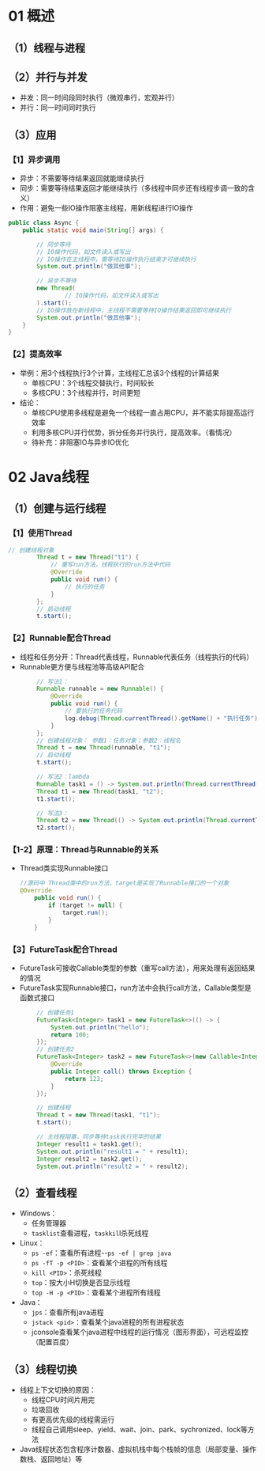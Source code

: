 # 01  概述

## （1）线程与进程

## （2）并行与并发

- 并发：同一时间段同时执行（微观串行，宏观并行）
- 并行：同一时间同时执行

## （3）应用

### 【1】异步调用

- 异步：不需要等待结果返回就能继续执行
- 同步：需要等待结果返回才能继续执行（多线程中同步还有线程步调一致的含义）
- 作用：避免一些IO操作阻塞主线程，用新线程进行IO操作

```java
public class Async {
    public static void main(String[] args) {

        // 同步等待
        // IO操作代码，如文件读入或写出
        // IO操作在主线程中，需等待IO操作执行结束才可继续执行
        System.out.println("做其他事");

        // 异步不等待
        new Thread(
                // IO操作代码，如文件读入或写出
        ).start();
        // IO操作放在新线程中，主线程不需要等待IO操作结果返回即可继续执行
        System.out.println("做其他事");
    }
}
```

### 【2】提高效率

- 举例：用3个线程执行3个计算，主线程汇总该3个线程的计算结果
  - 单核CPU：3个线程交替执行，时间较长
  - 多核CPU：3个线程并行，时间更短
- 结论：
  - 单核CPU使用多线程是避免一个线程一直占用CPU，并不能实际提高运行效率
  - 利用多核CPU并行优势，拆分任务并行执行，提高效率。（看情况）
  - 待补充：非阻塞IO与异步IO优化

# 02 Java线程

## （1）创建与运行线程

### 【1】使用Thread

```java
// 创建线程对象
        Thread t = new Thread("t1") {
            // 重写run方法，线程执行的run方法中代码
            @Override
            public void run() {
                // 执行的任务
            }
        };
        // 启动线程
        t.start();
```

### 【2】Runnable配合Thread

- 线程和任务分开：Thread代表线程，Runnable代表任务（线程执行的代码）
- Runnable更方便与线程池等高级API配合

````java
        // 写法1：
        Runnable runnable = new Runnable() {
            @Override
            public void run() {
                // 要执行的任务代码
                log.debug(Thread.currentThread().getName() + "执行任务");
            }
        };
        // 创建线程对象： 参数1：任务对象；参数2：线程名
        Thread t = new Thread(runnable, "t1");
        // 启动线程
        t.start();

        // 写法2：lambda
        Runnable task1 = () -> System.out.println(Thread.currentThread().getName());
        Thread t1 = new Thread(task1, "t2");
        t1.start();

        // 写法3：
        Thread t2 = new Thread(() -> System.out.println(Thread.currentThread().getName()), "t3");
        t2.start();
````

### 【1-2】原理：Thread与Runnable的关系

- Thread类实现Runnable接口

  ```java
  //源码中 Thread类中的run方法，target是实现了Runnable接口的一个对象
  @Override
      public void run() {
          if (target != null) {
              target.run();
          }
      }
  ```

### 【3】FutureTask配合Thread

- FutureTask可接收Callable类型的参数（重写call方法），用来处理有返回结果的情况
- FutureTask实现Runnable接口，run方法中会执行call方法，Callable类型是函数式接口

```java
        // 创建任务1
        FutureTask<Integer> task1 = new FutureTask<>(() -> {
            System.out.println("hello");
            return 100;
        });
        // 创建任务2
        FutureTask<Integer> task2 = new FutureTask<>(new Callable<Integer>() {
            @Override
            public Integer call() throws Exception {
                return 123;
            }
        });

        // 创建线程
        Thread t = new Thread(task1, "t1");
        t.start();

        // 主线程阻塞，同步等待task执行完毕的结果
        Integer result1 = task1.get();
        System.out.println("result1 = " + result1);
        Integer result2 = task2.get();
        System.out.println("result2 = " + result2);
```

## （2）查看线程

- Windows：
  - 任务管理器
  - `tasklist`查看进程，`taskkil`l杀死线程
- Linux：
  - `ps -ef`：查看所有进程--`ps -ef | grep java`
  - `ps -fT -p <PID>`：查看某个进程的所有线程
  - `kill <PID>`：杀死线程
  - `top`：按大小H切换是否显示线程
  - `top -H -p <PID>`：查看某个进程所有线程
- Java：
  - `jps`：查看所有java进程
  - `jstack <pid>`：查看某个java进程的所有进程状态
  - jconsole查看某个java进程中线程的运行情况（图形界面），可远程监控（配置百度）

## （3）线程切换

- 线程上下文切换的原因：
  - 线程CPU时间片用完
  - 垃圾回收
  - 有更高优先级的线程需运行
  - 线程自己调用sleep、yield、wait、join、park、sychronized、lock等方法
- Java线程状态包含程序计数器、虚拟机栈中每个栈帧的信息（局部变量、操作数栈、返回地址）等